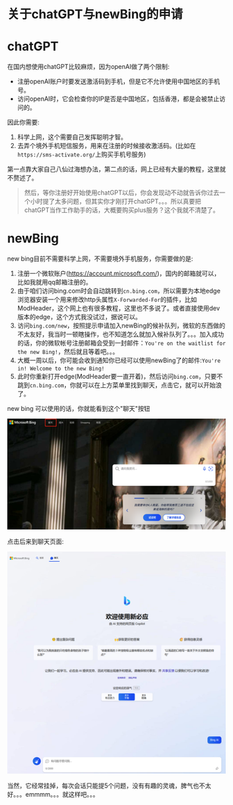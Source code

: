 关于chatGPT与newBing的申请
=====

# chatGPT
在国内想使用chatGPT比较麻烦，因为openAI做了两个限制:
- 注册openAI账户时要发送激活码到手机，但是它不允许使用中国地区的手机号。
- 访问openAI时，它会检查你的IP是否是中国地区，包括香港，都是会被禁止访问的。


因此你需要:

1. 科学上网，这个需要自己发挥聪明才智。
2. 去弄个境外手机短信服务，用来在注册的时候接收激活码。(比如在`https://sms-activate.org/`上购买手机号服务)

第一点靠大家自己八仙过海想办法，第二点的话，网上已经有大量的教程，这里就不赘述了。

> 然后，等你注册好开始使用chatGPT以后，你会发现动不动就告诉你过去一个小时提了太多问题，但其实你才刚打开chatGPT。。。所以真要把chatGPT当作工作助手的话，大概要购买plus服务？这个我就不清楚了。

# newBing
new bing目前不需要科学上网，不需要境外手机服务，你需要做的是:

1. 注册一个微软账户(https://account.microsoft.com/)，国内的邮箱就可以，比如我就用qq邮箱注册的。
2. 由于咱们访问bing.com时会自动跳转到`cn.bing.com`，所以需要为本地edge浏览器安装一个用来修改http头属性`X-Forwarded-For`的插件，比如ModHeader，这个网上也有很多教程，这里也不多说了。或者直接使用dev版本的edge，这个方式我没试过，据说可以。
3. 访问`bing.com/new`，按照提示申请加入newBing的候补队列，微软的东西做的不太友好，我当时一顿瞎操作，也不知道怎么就加入候补队列了。。。加入成功的话，你的微软帐号注册邮箱会受到一封邮件：`You're on the waitlist for the new Bing!`，然后就且等着吧。。。
4. 大概一周以后，你可能会收到通知你已经可以使用newBing了的邮件:`You're in! Welcome to the new Bing!`
5. 此时你重新打开edge(ModHeader要一直开着)，然后访问`bing.com`，只要不跳到`cn.bing.com`，你就可以在上方菜单里找到聊天，点击它，就可以开始浪了。

new bing 可以使用的话，你就能看到这个"聊天"按钮

![](images/newbing.jpg)

点击后来到聊天页面:

![](images/2023-03-01-16-52-06.png)

当然，它经常挂掉，每次会话只能提5个问题，没有有趣的灵魂，脾气也不太好。。。emmmm。。。就这样吧。。。
